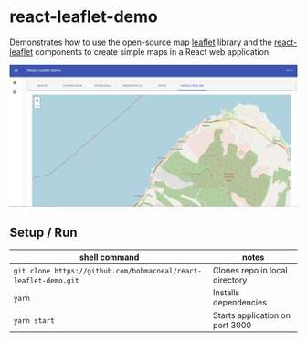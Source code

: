# react-leaflet-demo
Demonstrates how to use the open-source map [leaflet](https://github.com/Leaflet/Leaflet)
library and the [react-leaflet](https://react-leaflet.js.org/) components to create simple maps in
a React web application.

![demo](https://github.com/bobmacneal/react-leaflet-demo/blob/main/screenshot.png?raw=true)

## Setup / Run

| shell command  | notes |
|---|---|
| `git clone https://github.com/bobmacneal/react-leaflet-demo.git` | Clones repo in local directory |
| `yarn`  | Installs dependencies |
| `yarn start`  |  Starts application on port 3000 |
